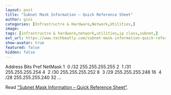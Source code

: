```yaml
---
layout: post
title: "Subnet Mask Information – Quick Reference Sheet"
author: gini
categories: [Infrastructre & Hardware,Network,Utilities,]
image: 
tags: [infrastructre & hardware,network,utilities,ip class,subnet,]
ext_url: https://www.techbeatly.com/subnet-mask-information-quick-reference-sheet/
show-avatar: true
featured: false
hidden: false
---
```


Address Bits Pref NetMask 1  0 /32 255.255.255.255 2  1 /31 255.255.255.254 4  2 /30 255.255.255.252 8  3 /29 255.255.255.248 16  4 /28 255.255.255.240 32 ...

Read ["Subnet Mask Information – Quick Reference Sheet"](https://www.techbeatly.com/subnet-mask-information-quick-reference-sheet/).